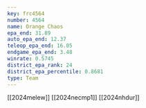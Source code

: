 ```yaml
---
key: frc4564
number: 4564
name: Orange Chaos
epa_end: 31.89
auto_epa_end: 12.37
teleop_epa_end: 16.05
endgame_epa_end: 3.48
winrate: 0.5745
district_epa_rank: 24
district_epa_percentile: 0.8681
type: Team
---
```

[[2024melew]]
[[2024necmp1]]
[[2024nhdur]]

